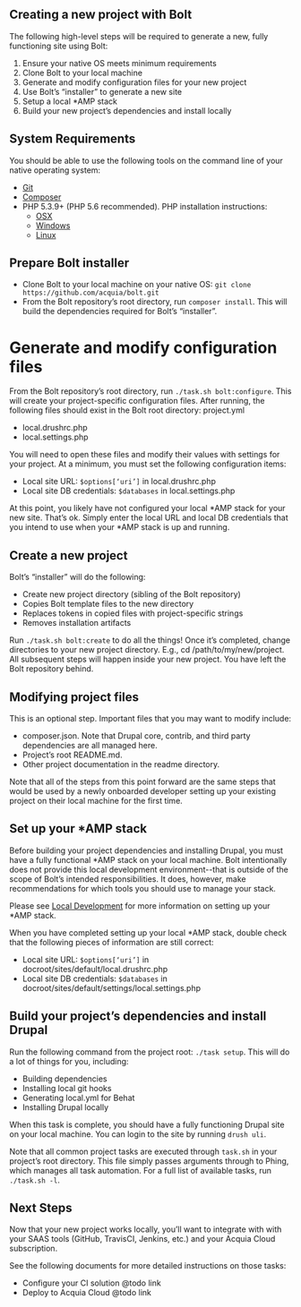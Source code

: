 ## Creating a new project with Bolt

The following high-level steps will be required to generate a new, fully functioning site using Bolt:

1. Ensure your native OS meets minimum requirements
1. Clone Bolt to your local machine
1. Generate and modify configuration files for your new project
1. Use Bolt’s “installer” to generate a new site
1. Setup a local *AMP stack
1. Build your new project’s dependencies and install locally

## System Requirements

You should be able to use the following tools on the command line of your native
operating system:

* [Git](https://git-scm.com/)
* [Composer](https://getcomposer.org/download/)
* PHP 5.3.9+ (PHP 5.6 recommended). PHP installation instructions:
    * [OSX](http://justinhileman.info/article/reinstalling-php-on-mac-os-x/)
    * [Windows](http://php.net/manual/en/install.windows.php)
    * [Linux](http://php.net/manual/en/install.unix.debian.php)

## Prepare Bolt installer

* Clone Bolt to your local machine on your native OS: 
  `git clone https://github.com/acquia/bolt.git`
* From the Bolt repository’s root directory, run `composer install`. This will
  build the dependencies required for Bolt’s “installer”. 

# Generate and modify configuration files

From the Bolt repository’s root directory, run `./task.sh bolt:configure`. This 
will create your project-specific configuration files. After running, the 
following files should exist in the Bolt root directory:
project.yml

* local.drushrc.php
* local.settings.php

You will need to open these files and modify their values with settings for your
project. At a minimum, you must set the following configuration items:

* Local site URL: `$options[‘uri’]` in local.drushrc.php
* Local site DB credentials: `$databases` in local.settings.php

At this point, you likely have not configured your local *AMP stack for your new
site. That’s ok. Simply enter the local URL and local DB credentials that you
intend to use when your *AMP stack is up and running.

## Create a new project

Bolt’s “installer” will do the following:
* Create new project directory (sibling of the Bolt repository)
* Copies Bolt template files to the new directory
* Replaces tokens in copied files with project-specific strings
* Removes installation artifacts

Run `./task.sh bolt:create` to do all the things! Once it’s completed, change 
directories to your new project directory. E.g., cd /path/to/my/new/project. 
All subsequent steps will happen inside your new project. You have left the Bolt
repository behind.

## Modifying project files

This is an optional step. Important files that you may want to modify include:

* composer.json. Note that Drupal core, contrib, and third party dependencies 
  are all managed here.
* Project’s root README.md.
* Other project documentation in the readme directory.

Note that all of the steps from this point forward are the same steps that would
be used by a newly onboarded developer setting up your existing project on their
local machine for the first time.

## Set up your \*AMP stack

Before building your project dependencies and installing Drupal, you must have a
fully functional \*AMP stack on your local machine. Bolt intentionally does not
provide this local development environment--that is outside of the scope of 
Bolt’s intended responsibilities. It does, however, make recommendations for 
which tools you should use to manage your stack.

Please see [Local Development](template/readme/local-development.md) for more 
information on setting up your \*AMP stack.

When you have completed setting up your local \*AMP stack, double check that the
following pieces of information are still correct:

* Local site URL: `$options[‘uri’]` in docroot/sites/default/local.drushrc.php
* Local site DB credentials: `$databases` in docroot/sites/default/settings/local.settings.php

## Build your project’s dependencies and install Drupal

Run the following command from the project root: `./task setup`. This will do a
lot of things for you, including:

* Building dependencies
* Installing local git hooks
* Generating local.yml for Behat
* Installing Drupal locally

When this task is complete, you should have a fully functioning Drupal site on 
your local machine. You can login to the site by running `drush uli`.

Note that all common project tasks are executed through `task.sh` in your 
project’s root directory. This file simply passes arguments through to Phing, 
which manages all task automation. For a full list of available tasks, 
run `./task.sh -l`.

## Next Steps

Now that your new project works locally, you’ll want to integrate with with your
SAAS tools (GitHub, TravisCI, Jenkins, etc.) and your Acquia Cloud subscription. 

See the following documents for more detailed instructions on those tasks:

* Configure your CI solution @todo link
* Deploy to Acquia Cloud @todo link
